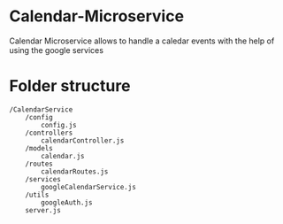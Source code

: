 # Calendar-Microservice
Calendar Microservice allows to handle a caledar events with the help of using the google services 

# Folder structure
```plaintext
/CalendarService
    /config
        config.js
    /controllers
        calendarController.js
    /models
        calendar.js
    /routes
        calendarRoutes.js
    /services
        googleCalendarService.js
    /utils
        googleAuth.js
    server.js
```    
